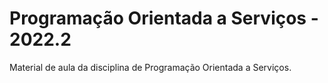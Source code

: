 # Programação Orientada a Serviços - 2022.2

Material de aula da disciplina de Programação Orientada a Serviços.
